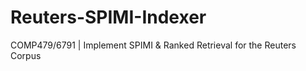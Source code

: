 # Reuters-SPIMI-Indexer
COMP479/6791 | Implement SPIMI &amp; Ranked Retrieval for the Reuters Corpus
